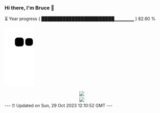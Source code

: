 ### Hi there, I'm Bruce 👋
⏳ Year progress { ████████████████████████▁▁▁▁▁▁ } 82.60 %

![](https://raw.githubusercontent.com/Swiftie13st/Swiftie13st/main/assets/github-contribution-grid-snake.svg)


<div align="center"> <img src="https://metrics.lecoq.io/Swiftie13st?template=classic&config.timezone=Asia%2FShanghai"> </div>

<div align="center"> <img src="https://github-readme-streak-stats.herokuapp.com/?user=Swiftie13st" /> </div>
---
⏰ Updated on Sun, 29 Oct 2023 12:10:52 GMT
---

